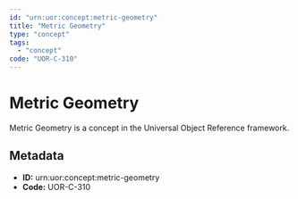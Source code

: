 ```yaml
---
id: "urn:uor:concept:metric-geometry"
title: "Metric Geometry"
type: "concept"
tags:
  - "concept"
code: "UOR-C-310"
---
```


# Metric Geometry

Metric Geometry is a concept in the Universal Object Reference framework.

## Metadata

- **ID:** urn:uor:concept:metric-geometry
- **Code:** UOR-C-310
